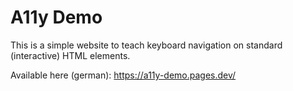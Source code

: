 # A11y Demo

This is a simple website to teach keyboard navigation on standard (interactive) HTML elements.

Available here (german): https://a11y-demo.pages.dev/
